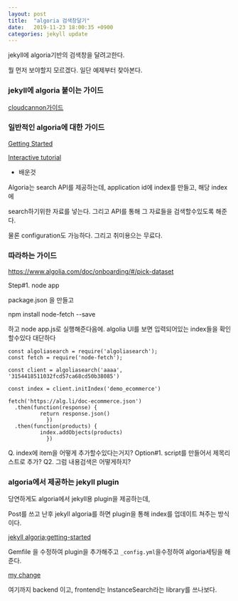 ```yaml
---
layout: post
title:  "algoria 검색창달기"
date:   2019-11-23 18:00:35 +0900
categories: jekyll update
---
```


jekyll에 algoria기반의 검색창을 달려고한다.

뭘 먼저 보야할지 모르겠다. 일단 예제부터 찾아본다.

### jekyll에 algoria 붙이는 가이드
[cloudcannon가이드](https://learn.cloudcannon.com/jekyll/algolia/)

### 일반적인 algoria에 대한 가이드
[Getting Started](https://www.algolia.com/doc/guides/getting-started/how-algolia-works/)

[Interactive tutorial](https://www.algolia.com/doc/)

* 배운것

Algoria는 search API를 제공하는데, application id에 index를 만들고, 해당 index에

search하기위한 자료를 넣는다. 그리고 API를 통해 그 자료들을 검색할수있도록 해준다.

물론 configuration도 가능하다. 그리고 취미용으는 무료다.

### 따라하는 가이드
https://www.algolia.com/doc/onboarding/#/pick-dataset

Step#1. node app

package.json 을 만들고

 npm install node-fetch --save

하고 node app.js로 실행해준다음에. algolia UI를 보면 입력되어있는 index들을 확인할수있다
대단하다
```
const algoliasearch = require('algoliasearch');
const fetch = require('node-fetch');

const client = algoliasearch('aaaa', '3154418511032fcd57ca68cd50b38085')

const index = client.initIndex('demo_ecommerce')

fetch('https://alg.li/doc-ecommerce.json')
  .then(function(response) {
          return response.json()
            })
  .then(function(products) {
          index.addObjects(products)
            })
```

Q. index에 item을 어떻게 추가할수있다는거지?
Option#1. script를 만들어서 제목리스트로 추가?
Q2. 그럼 내용검색은 어떻게하지?

### algoria에서 제공하는 jekyll plugin

당연하게도 algoria에서 jekyll용 plugin을 제공하는데,

Post를 쓰고 난후 jekyll algoria를 하면 plugin을 통해 index를 업데이트 쳐주는 방식이다.

[jekyll algoria;getting-started](https://community.algolia.com/jekyll-algolia/getting-started.html)

Gemfile 을 수정하여 plugin을 추가해주고 `_config.yml`을수정하여 algoria세팅을 해준다.

[my change](https://github.com/sunglim/sunglim.github.io/commit/4f9694f016e6124bf0e695f27d24f06c2381c268)

여기까지 backend 이고, frontend는 InstanceSearch라는 library를 쓰나보다.
